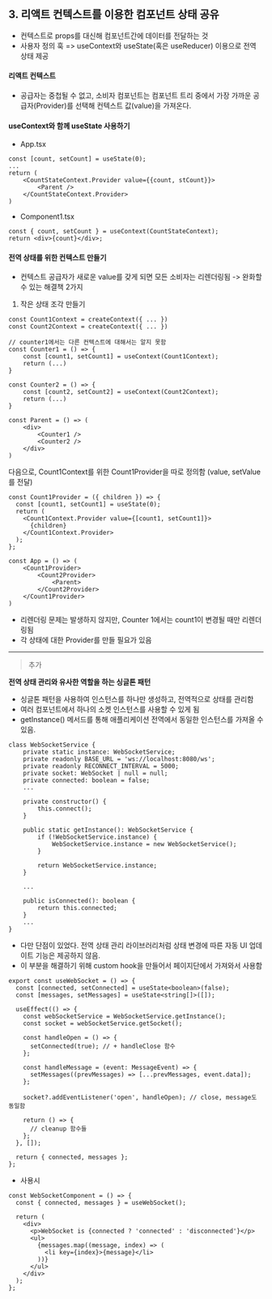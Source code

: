 ## 3. 리액트 컨텍스트를 이용한 컴포넌트 상태 공유

- 컨텍스트로 props를 대신해 컴포넌트간에 데이터를 전달하는 것
- 사용자 정의 훅 => useContext와 useState(혹은 useReducer) 이용으로 전역 상태 제공

#### 리액트 컨텍스트

- 공급자는 중첩될 수 없고, 소비자 컴포넌트는 컴포넌트 트리 중에서 가장 가까운 공급자(Provider)를 선택해 컨텍스트 값(value)을 가져온다.

#### useContext와 함께 useState 사용하기

- App.tsx

```tsx
const [count, setCount] = useState(0);
...
return (
    <CountStateContext.Provider value={{count, stCount}}>
        <Parent />
    </CountStateContext.Provider>
)
```

- Component1.tsx

```tsx
const { count, setCount } = useContext(CountStateContext);
return <div>{count}</div>;
```

#### 전역 상태를 위한 컨텍스트 만들기

- 컨텍스트 공급자가 새로운 value를 갖게 되면 모든 소비자는 리렌더링됨
  -> 완화할 수 있는 해결책 2가지

1. 작은 상태 조각 만들기

```tsx
const Count1Context = createContext({ ... })
const Count2Context = createContext({ ... })

// counter1에서는 다른 컨텍스트에 대해서는 알지 못함
const Counter1 = () => {
    const [count1, setCount1] = useContext(Count1Context);
    return (...)
}

const Counter2 = () => {
    const [count2, setCount2] = useContext(Count2Context);
    return (...)
}

const Parent = () => (
    <div>
        <Counter1 />
        <Counter2 />
    </div>
)
```

다음으로, Count1Context를 위한 Count1Provider을 따로 정의함 (value, setValue를 전달)

```tsx
const Count1Provider = ({ children }) => {
  const [count1, setCount1] = useState(0);
  return (
    <Count1Context.Provider value={[count1, setCount1]}>
      {children}
    </Count1Context.Provider>
  );
};
```

```tsx
const App = () => (
    <Count1Provider>
        <Count2Provider>
            <Parent>
        </Count2Provider>
    </Count1Provider>
)
```

- 리렌더링 문제는 발생하지 않지만, Counter 1에서는 count1이 변경될 때만 리렌더링됨
- 각 상태에 대한 Provider를 만들 필요가 있음

---

> 추가

**전역 상태 관리와 유사한 역할을 하는 싱글톤 패턴**

- 싱글톤 패턴을 사용하여 인스턴스를 하나만 생성하고, 전역적으로 상태를 관리함
- 여러 컴포넌트에서 하나의 소켓 인스턴스를 사용할 수 있게 됨
- getInstance() 메서드를 통해 애플리케이션 전역에서 동일한 인스턴스를 가져올 수 있음.

```tsx
class WebSocketService {
    private static instance: WebSocketService;
    private readonly BASE_URL = 'ws://localhost:8080/ws';
    private readonly RECONNECT_INTERVAL = 5000;
    private socket: WebSocket | null = null;
    private connected: boolean = false;
    ...

    private constructor() {
        this.connect();
    }

    public static getInstance(): WebSocketService {
        if (!WebSocketService.instance) {
            WebSocketService.instance = new WebSocketService();
        }

        return WebSocketService.instance;
    }

    ...

    public isConnected(): boolean {
        return this.connected;
    }
    ...
}
```

- 다만 단점이 있었다. 전역 상태 관리 라이브러리처럼 상태 변경에 따른 자동 UI 업데이트 기능은 제공하지 않음.
- 이 부분을 해결하기 위해 custom hook을 만들어서 페이지단에서 가져와서 사용함

```tsx
export const useWebSocket = () => {
  const [connected, setConnected] = useState<boolean>(false);
  const [messages, setMessages] = useState<string[]>([]);

  useEffect(() => {
    const webSocketService = WebSocketService.getInstance();
    const socket = webSocketService.getSocket();

    const handleOpen = () => {
      setConnected(true); // + handleClose 함수
    };

    const handleMessage = (event: MessageEvent) => {
      setMessages((prevMessages) => [...prevMessages, event.data]);
    };

    socket?.addEventListener('open', handleOpen); // close, message도 동일함

    return () => {
      // cleanup 함수들
    };
  }, []);

  return { connected, messages };
};
```

- 사용시

```tsx
const WebSocketComponent = () => {
  const { connected, messages } = useWebSocket();

  return (
    <div>
      <p>WebSocket is {connected ? 'connected' : 'disconnected'}</p>
      <ul>
        {messages.map((message, index) => (
          <li key={index}>{message}</li>
        ))}
      </ul>
    </div>
  );
};
```
